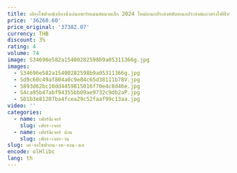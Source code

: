```yaml
---
title: เตียงโซฟาหนังห้องนั่งเล่นอพาร์ทเมนต์ขนาดเล็ก 2024 ใหม่อเนกประสงค์พับอเนกประสงค์แถวตรงไฟฟ้าอัจฉริยะ
price: '36260.60'
price_original: '37382.07'
currency: THB
discount: 3%
rating: 4
volume: 74
image: S34696e582a15400282598b9a05311366g.jpg
images:
  - S34696e582a15400282598b9a05311366g.jpg
  - Sd9c60c49af804a0c9e84c65d38111b78V.jpg
  - S893d62bc10dd4459815016f70e4c8d46e.jpg
  - S4ca95b47abf94355bb09ae9732c9db2aP.jpg
  - S01b3e81207ba4fcea29c52faaf99c13aa.jpg
video: ''
categories:
  - name: เฟอร์นิเจอร์
    slug: เฟอร-เจอร
  - name: เฟอร์นิเจอร์ บ้าน
    slug: เฟอร-เจอร-าน
slug: เต-ยงโซฟาหน-งห-องน-งเล
encode: olHlibc
lang: th
---
```

  